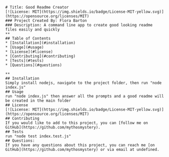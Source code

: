     # Title: Good Readme Creator
    [![License: MIT](https://img.shields.io/badge/License-MIT-yellow.svg)](https://opensource.org/licenses/MIT)
    ### Project Created By: Flora Barton
    ### Description: A command line app to create good looking readme files easily and quickly
    **
    ## Table of Contents
    * [Installation](#installation)
    * [Usage](#usage)
    * [License](#license)
    * [Contributing](#contributing)
    * [Tests](#tests)
    * [Questions](#questions)

    **
    ## Installation
    Simply install nodejs, navigate to the project folder, then run "node index.js"
    ## Usage
    run "node index.js" then answer all the prompts and a good readme will be created in the main folder
    ## License
    [![License: MIT](https://img.shields.io/badge/License-MIT-yellow.svg)](https://opensource.org/licenses/MIT)
    ## Contributing
    If you would like to add to this project, you can [follow me on GitHub](https://github.com/mythosmystery).
    ## Tests
    run "node test index.test.js"
    ## Questions:
    If you have any questions about this project, you can reach me [on GitHub](https://github.com/mythosmystery) or via email at undefined.
